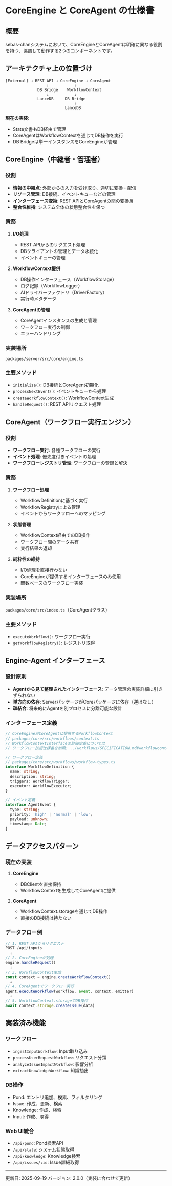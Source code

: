# CoreEngine と CoreAgent の仕様書

## 概要

sebas-chanシステムにおいて、CoreEngineとCoreAgentは明確に異なる役割を持つ、協調して動作する2つのコンポーネントです。

## アーキテクチャ上の位置づけ

```
[External] → REST API → CoreEngine → CoreAgent
                  ↓           ↓
              DB Bridge    WorkflowContext
                  ↓           ↓
              LanceDB     DB Bridge
                              ↓
                          LanceDB
```

**現在の実装**:
- State文書もDB経由で管理
- CoreAgentはWorkflowContextを通じてDB操作を実行
- DB Bridgeは単一インスタンスをCoreEngineが管理

## CoreEngine（中継者・管理者）

### 役割
- **情報の中継点**: 外部からの入力を受け取り、適切に変換・配信
- **リソース管理**: DB接続、イベントキューなどの管理
- **インターフェース変換**: REST APIとCoreAgentの間の変換層
- **整合性維持**: システム全体の状態整合性を保つ

### 責務
1. **I/O処理**
   - REST APIからのリクエスト処理
   - DBクライアントの管理とデータ永続化
   - イベントキューの管理

2. **WorkflowContext提供**
   - DB操作インターフェース（WorkflowStorage）
   - ログ記録（WorkflowLogger）
   - AIドライバーファクトリ（DriverFactory）
   - 実行時メタデータ

3. **CoreAgentの管理**
   - CoreAgentインスタンスの生成と管理
   - ワークフロー実行の制御
   - エラーハンドリング

### 実装場所
`packages/server/src/core/engine.ts`

### 主要メソッド
- `initialize()`: DB接続とCoreAgent初期化
- `processNextEvent()`: イベントキューから処理
- `createWorkflowContext()`: WorkflowContext生成
- `handleRequest()`: REST APIリクエスト処理

## CoreAgent（ワークフロー実行エンジン）

### 役割
- **ワークフロー実行**: 各種ワークフローの実行
- **イベント処理**: 優先度付きイベントの処理
- **ワークフローレジストリ管理**: ワークフローの登録と解決

### 責務
1. **ワークフロー処理**
   - WorkflowDefinitionに基づく実行
   - WorkflowRegistryによる管理
   - イベントからワークフローへのマッピング

2. **状態管理**
   - WorkflowContext経由でのDB操作
   - ワークフロー間のデータ共有
   - 実行結果の返却

3. **純粋性の維持**
   - I/O処理を直接行わない
   - CoreEngineが提供するインターフェースのみ使用
   - 関数ベースのワークフロー実装

### 実装場所
`packages/core/src/index.ts`（CoreAgentクラス）

### 主要メソッド
- `executeWorkflow()`: ワークフロー実行
- `getWorkflowRegistry()`: レジストリ取得

## Engine-Agent インターフェース

### 設計原則
- **Agentから見て整理されたインターフェース**: データ管理の実装詳細に引きずられない
- **単方向の依存**: ServerパッケージがCoreパッケージに依存（逆はなし）
- **疎結合**: 将来的にAgentを別プロセスに分離可能な設計

### インターフェース定義

```typescript
// CoreEngineがCoreAgentに提供するWorkflowContext
// packages/core/src/workflows/context.ts
// WorkflowContextInterfaceの詳細定義については
// ワークフロー技術仕様書を参照: ../workflows/SPECIFICATION.md#workflowcontext

// ワークフロー定義
// packages/core/src/workflows/workflow-types.ts
interface WorkflowDefinition {
  name: string;
  description: string;
  triggers: WorkflowTrigger;
  executor: WorkflowExecutor;
}

// イベント定義
interface AgentEvent {
  type: string;
  priority: 'high' | 'normal' | 'low';
  payload: unknown;
  timestamp: Date;
}
```

## データアクセスパターン

### 現在の実装
1. **CoreEngine**
   - DBClientを直接保持
   - WorkflowContextを生成してCoreAgentに提供

2. **CoreAgent**
   - WorkflowContext.storageを通じてDB操作
   - 直接のDB接続は持たない

### データフロー例
```typescript
// 1. REST APIからリクエスト
POST /api/inputs
  ↓
// 2. CoreEngineが処理
engine.handleRequest()
  ↓
// 3. WorkflowContext生成
const context = engine.createWorkflowContext()
  ↓
// 4. CoreAgentでワークフロー実行
agent.executeWorkflow(workflow, event, context, emitter)
  ↓
// 5. WorkflowContext.storageでDB操作
await context.storage.createIssue(data)
```

## 実装済み機能

### ワークフロー
- `ingestInputWorkflow`: Input取り込み
- `processUserRequestWorkflow`: リクエスト分類
- `analyzeIssueImpactWorkflow`: 影響分析
- `extractKnowledgeWorkflow`: 知識抽出

### DB操作
- Pond: エントリ追加、検索、フィルタリング
- Issue: 作成、更新、検索
- Knowledge: 作成、検索
- Input: 作成、取得

### Web UI統合
- `/api/pond`: Pond検索API
- `/api/state`: システム状態取得
- `/api/knowledge`: Knowledge検索
- `/api/issues/:id`: Issue詳細取得

---

更新日: 2025-09-19
バージョン: 2.0.0（実装に合わせて更新）